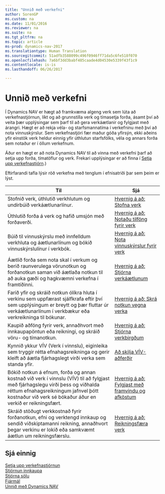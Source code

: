 ```yaml
---
title: "Unnið með verkefni"
author: SorenGP
ms.custom: na
ms.date: 11/01/2016
ms.reviewer: na
ms.suite: na
ms.tgt_pltfrm: na
ms.topic: article
ms-prod: dynamics-nav-2017
ms.translationtype: Human Translation
ms.sourcegitcommit: 51adfb3588099c496f0946ff71da5c6fe518f070
ms.openlocfilehash: 7a6bf3dd3babf485caade4d04530e5339f43f1c9
ms.contentlocale: is-is
ms.lasthandoff: 06/26/2017

---
```


# <a name="manage-projects"></a>Unnið með verkefni
Í Dynamics NAV er hægt að framkvæma algeng verk sem lúta að verkefnastjórnun, líkt og að grunnstilla verk og tímasetja forða, ásamt því að veita þær upplýsingar sem þarf til að gera verkáætlanir og fylgjast með árangri. Hægt er að rekja véla- og starfsmannatíma í verkefninu með því að nota vinnuskýrslur. Sem verkefnastjóri fær maður góða yfirsýn, ekki aðeins yfir einstök verk heldur einnig yfir úthlutun starfsfólks, véla og annars forða sem notaður er í öllum verkefnum.

Áður en hægt er að nota Dynamics NAV til að vinna með verkefni þarf að setja upp forða, tímatöflur og verk. Frekari upplýsingar er að finna í [Setja upp verkefnastjórn](projects-setup-projects.md).)  

Eftirfarandi tafla lýsir röð verkefna með tenglum í efnisatriði þar sem þeim er lýst.

|Til |Sjá |
|---|----|
|Stofnið verk, úthlutið verkhlutum og undirbúið verkáætlunarlínur.|[Hvernig á að: Stofna verk](projects-how-create-jobs.md)|
|Úthlutið forða á verk og hafið umsjón með forðaverði.|[Hvernig á að: Notaðu tilföng fyrir verk](projects-how-use-resources.md)|
|Búið til vinnuskýrslu með innfelldum verkhluta og áætlunarlínum og bókið vinnuskýrslulínur í verkbók.|[Hvernig á að: Nota vinnuskýrslur fyrir verk](projects-how-use-time-sheets.md)|
|Áætlið forða sem nota skal í verkum og berið raunverulega vörunotkun og forðanotkun saman við áætlaða notkun til að auka gæði og hagkvæmni verkefna í framtíðinni.|[Hvernig á að: Stjórna verkáætlunum](projects-how-manage-budgets.md)|
|Farið yfir og skráið notkun ólíkra hluta í verkinu sem uppfærast sjálfkrafa eftir því sem upplýsingum er breytt og þær fluttar úr verkáætlunarlínum í verkbækur eða verkreikninga til bókunar.|[Hvernig á að: Skrá notkun vegna verka](projects-how-record-job-usage.md)|
|Kaupið aðföng fyrir verk, annaðhvort með innkaupapöntun eða reikningi, og skráið vöru- og tímanotkun.|[Hvernig á að: Stjórna verkbirgðum](projects-how-manage-project-supplies.md)|
|Kynnið ykkur VÍV (Verk í vinnslu), eiginleika sem tryggir rétta efnahagsreikninga og gerir kleift að áætla fjárhagslegt virði verka sem standa yfir.|[Að skilja VÍV-aðferðir](projects-understanding-wip.md)|
|Bókið notkun á efnum, forða og annan kostnað við verk í vinnslu (VÍV) til að fylgjast með fjárhagslegu virði þess og viðhalda réttum efnahagsreikningum jafnvel þótt kostnaður við verk sé bókaður áður en verkið er reikningsfært.|[Hvernig á að: Fylgjast með framvindu og afköstum](projects-how-monitor-progress-performance.md)|
|Skráið stöðugt verkkostnað fyrir forðanotkun, efni og verktengd innkaup og sendið viðskiptamanni reikning, annaðhvort þegar verkinu er lokið eða samkvæmt áætlun um reikningsfærslu.|[Hvernig á að: Reikningsfæra verk](projects-how-invoice-jobs.md)|

## <a name="see-also"></a>Sjá einnig
[Setja upp verkefnastjórnun](projects-setup-projects.md)    
[Stjórnun innkaupa](purchasing-manage-purchasing.md)         
[Stjórna sölu](sales-manage-sales.md)    
[Fjármál](finance-setup.md)  
[Unnið með Dynamics NAV](ui-work-product.md)  

